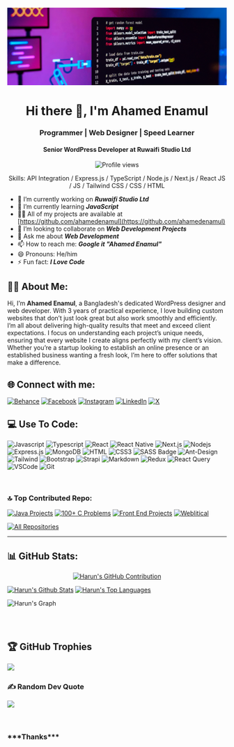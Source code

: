 ![I am ahamedenamul](https://github.com/ahamedenamul/ahamedenamul/blob/main/Banner%20Git-Hub%20.jpg?raw=true)

<h1 align="center">Hi there 👋, I'm Ahamed Enamul </h1>
<h3 align="center">Programmer | Web Designer | Speed Learner</h3>
<h4 align="center">Senior WordPress Developer at Ruwaifi Studio Ltd</h4>

<div align="center">

![Profile views](https://komarev.com/ghpvc/?username=ahamedenamul&color=red)

Skills: API Integration / Express.js / TypeScript / Node.js / Next.js / React JS / JS / Tailwind CSS / CSS / HTML

</div>

- 🔭 I’m currently working on ***Ruwaifi Studio Ltd***
- 🌱 I’m currently learning ***JavaScript***
- 👨‍💻 All of my projects are available at [https://github.com/ahamedenamul](https://github.com/ahamedenamul)
- 👯 I’m looking to collaborate on ***Web Development Projects***
- 💬 Ask me about ***Web Development***
- 📫 How to reach me: ***Google it "Ahamed Enamul"***
- 😄 Pronouns: He/him
- ⚡ Fun fact: ***I Love Code***

## 🤷‍♂️ About Me:
Hi, I’m <b>Ahamed Enamul</b>, a Bangladesh's dedicated WordPress designer and web developer. With 3 years of practical
experience, I love building custom websites that don’t just look great but also work smoothly and efficiently.
I’m all about delivering high-quality results that meet and exceed client expectations. I focus on understanding each
project’s unique needs, ensuring that every website I create aligns perfectly with my client’s vision. Whether you’re a
startup looking to establish an online presence or an established business wanting a fresh look, I’m here to offer
solutions that make a difference.


## 🌐 Connect with me:
[![Behance](https://img.shields.io/badge/Behance-1769ff?logo=behance&logoColor=white)](https://behance.net/ahamedenamul) [![Facebook](https://img.shields.io/badge/Facebook-%231877F2.svg?logo=Facebook&logoColor=white)](https://facebook.com/ahamedeamul76) [![Instagram](https://img.shields.io/badge/Instagram-%23E4405F.svg?logo=Instagram&logoColor=white)](https://instagram.com/ahamed_enamul) [![LinkedIn](https://img.shields.io/badge/LinkedIn-%230077B5.svg?logo=linkedin&logoColor=white)](https://linkedin.com/in/ahmedenamul) [![X](https://img.shields.io/badge/X-black.svg?logo=X&logoColor=white)](https://x.com/ahamedenamul) 

## 💻 Use To Code:

![Javascript](https://img.shields.io/badge/Javascript-F0DB4F?style=for-the-badge&labelColor=black&logo=javascript&logoColor=F0DB4F)
![Typescript](https://img.shields.io/badge/Typescript-007acc?style=for-the-badge&labelColor=black&logo=typescript&logoColor=007acc)
![React](https://img.shields.io/badge/-React-61DBFB?style=for-the-badge&labelColor=black&logo=react&logoColor=61DBFB)
![React Native](https://img.shields.io/badge/React_Native-20232A?style=for-the-badge&logo=react&logoColor=61DAFB)
![Next.js](https://img.shields.io/badge/next.js-000000?style=for-the-badge&logo=nextdotjs&logoColor=white)
![Nodejs](https://img.shields.io/badge/Nodejs-3C873A?style=for-the-badge&labelColor=black&logo=node.js&logoColor=3C873A)
![Express.js](https://img.shields.io/badge/Express.js-000000?style=for-the-badge&logo=express&logoColor=white)
![MongoDB](https://img.shields.io/badge/MongoDB-4EA94B?style=for-the-badge&logo=mongodb&logoColor=white)
![HTML](https://img.shields.io/badge/HTML5-E34F26?style=for-the-badge&logo=html5&logoColor=white)
![CSS3](https://img.shields.io/badge/CSS3-1572B6?style=for-the-badge&logo=css3&logoColor=white)
![SASS Badge](https://img.shields.io/badge/Sass-CC6699?style=for-the-badge&logo=sass&logoColor=white)
![Ant-Design](https://img.shields.io/badge/AntDesign-0170FE?style=for-the-badge&logo=antdesign&logoColor=white)
![Tailwind](https://img.shields.io/badge/Tailwind_CSS-092749?style=for-the-badge&logo=tailwindcss&logoColor=06B6D4&labelColor=000000)
![Bootstrap](https://img.shields.io/badge/Bootstrap-563D7C?style=for-the-badge&logo=bootstrap&logoColor=white)
![Strapi](https://img.shields.io/badge/strapi-2E7EEA?style=for-the-badge&logo=strapi&logoColor=white)
![Markdown](https://img.shields.io/badge/Markdown-000000?style=for-the-badge&logo=markdown&logoColor=white)
![Redux](https://img.shields.io/badge/Redux-593D88?style=for-the-badge&logo=redux&logoColor=white)
![React Query](https://img.shields.io/badge/-React_Query-FF4154?style=for-the-badge&logo=react%20query&logoColor=white)
![VSCode](https://img.shields.io/badge/Visual_Studio-0078d7?style=for-the-badge&logo=visual%20studio&logoColor=white)
![Git](https://img.shields.io/badge/Git-F05032?style=for-the-badge&logo=git&logoColor=white)

<br/>

### 🔝 Top Contributed Repo:

[![Java Projects](https://github-readme-stats.vercel.app/api/pin/?username=ahamedenamul&repo=Java-Project&border_color=7F3FBF&bg_color=0D1117&title_color=C9D1D9&text_color=8B949E&icon_color=7F3FBF)](https://github.com/ahamedenamul/Java-Project)
[![100+ C Problems](https://github-readme-stats.vercel.app/api/pin/?username=ahamedenamul&repo=100_plus_C_Problems&border_color=7F3FBF&bg_color=0D1117&title_color=C9D1D9&text_color=8B949E&icon_color=7F3FBF)](https://github.com/ahamedenamul/100_plus_C_Problems)
[![Front End Projects](https://github-readme-stats.vercel.app/api/pin/?username=ahamedenamul&repo=front_end_projects&border_color=7F3FBF&bg_color=0D1117&title_color=C9D1D9&text_color=8B949E&icon_color=7F3FBF)](https://github.com/ahamedenamul/front_end_projects)
[![Weblitical](https://github-readme-stats.vercel.app/api/pin/?username=ahamedenamul&repo=weblitical&border_color=7F3FBF&bg_color=0D1117&title_color=C9D1D9&text_color=8B949E&icon_color=7F3FBF)](https://github.com/ahamedenamul/weblitical)

<p align="left">
  <a href="https://github.com/ahamedenamul?tab=repositories" target="_blank"><img alt="All Repositories" title="All Repositories" src="https://img.shields.io/badge/-All%20Repos-2962FF?style=for-the-badge&logo=koding&logoColor=white"/></a>
</p>

<hr/>

## 📊 GitHub Stats:

<p align="center">
  <a href="https://github.com/ahamedenamul">
    <img src="https://github-profile-summary-cards.vercel.app/api/cards/profile-details?username=ahamedenamul&theme=radical" alt="Harun's GitHub Contribution"/>
  </a>
</p>

<a> 
    <a href="https://github.com/ahamedenamul"><img alt="Harun's Github Stats" src="https://denvercoder1-github-readme-stats.vercel.app/api?username=ahamedenamul&show_icons=true&count_private=true&theme=react&border_color=7F3FBF&bg_color=0D1117&title_color=F85D7F&icon_color=F8D866" height="192px" width="49.5%"/></a>
  <a href="https://github.com/ahamedenamul"><img alt="Harun's Top Languages" src="https://denvercoder1-github-readme-stats.vercel.app/api/top-langs/?username=ahamedenamul&langs_count=8&layout=compact&theme=react&border_color=7F3FBF&bg_color=0D1117&title_color=F85D7F&icon_color=F8D866" height="192px" width="49.5%"/></a>
  <br/>
</a>

![Harun's Graph](https://github-readme-activity-graph.vercel.app/graph?username=ahamedenamul&custom_title=Harun's%20GitHub%20Activity%20Graph&bg_color=0D1117&color=7F3FBF&line=7F3FBF&point=7F3FBF&area_color=FFFFFF&title_color=FFFFFF&area=true)

<br/>

<br/>

## 🏆 GitHub Trophies
![](https://github-profile-trophy.vercel.app/?username=mahidmunna01&theme=gruvbox&no-frame=false&no-bg=true&margin-w=4)

### ✍️ Random Dev Quote
![](https://quotes-github-readme.vercel.app/api?type=horizontal&theme=radical)

<br/>

<h3> ***Thanks*** </h3>

